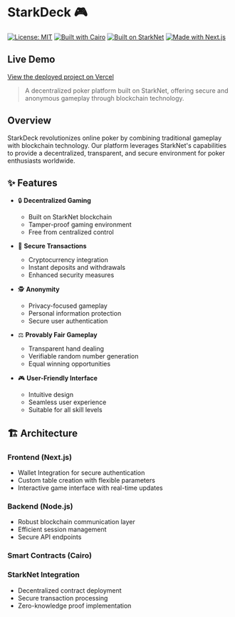 # StarkDeck 🎮

[![License: MIT](https://img.shields.io/badge/License-MIT-yellow.svg)](https://opensource.org/licenses/MIT)
[![Built with Cairo](https://img.shields.io/badge/Built%20with-Cairo-blue.svg)](https://www.cairo-lang.org/)
[![Built on StarkNet](https://img.shields.io/badge/Built%20on-StarkNet-purple.svg)](https://starknet.io/)
[![Made with Next.js](https://img.shields.io/badge/Made%20with-Next.js-000000.svg)](https://nextjs.org/)

## Live Demo
[View the deployed project on Vercel](https://stark-deck.vercel.app/)

> A decentralized poker platform built on StarkNet, offering secure and anonymous gameplay through blockchain technology.


## Overview

StarkDeck revolutionizes online poker by combining traditional gameplay with blockchain technology. Our platform leverages StarkNet's capabilities to provide a decentralized, transparent, and secure environment for poker enthusiasts worldwide.

## ✨ Features

- 🔒 **Decentralized Gaming**
  - Built on StarkNet blockchain
  - Tamper-proof gaming environment
  - Free from centralized control

- 💱 **Secure Transactions**
  - Cryptocurrency integration
  - Instant deposits and withdrawals
  - Enhanced security measures

- 🕵️ **Anonymity**
  - Privacy-focused gameplay
  - Personal information protection
  - Secure user authentication

- ⚖️ **Provably Fair Gameplay**
  - Transparent hand dealing
  - Verifiable random number generation
  - Equal winning opportunities

- 🎮 **User-Friendly Interface**
  - Intuitive design
  - Seamless user experience
  - Suitable for all skill levels

## 🏗 Architecture

### Frontend (Next.js)
- Wallet Integration for secure authentication
- Custom table creation with flexible parameters
- Interactive game interface with real-time updates

### Backend (Node.js)
- Robust blockchain communication layer
- Efficient session management
- Secure API endpoints

### Smart Contracts (Cairo)


### StarkNet Integration
- Decentralized contract deployment
- Secure transaction processing
- Zero-knowledge proof implementation

